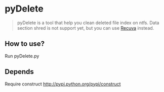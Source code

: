 # pyDelete
> pyDelete is a tool that help you clean deleted file index on ntfs.
> Data section shred is not support yet, but you can use <a href=www.piriform.com/recuva>Recuva</a> instead.

## How to use?
Run pyDelete.py

## Depends
Require construct <http://pypi.python.org/pypi/construct>
